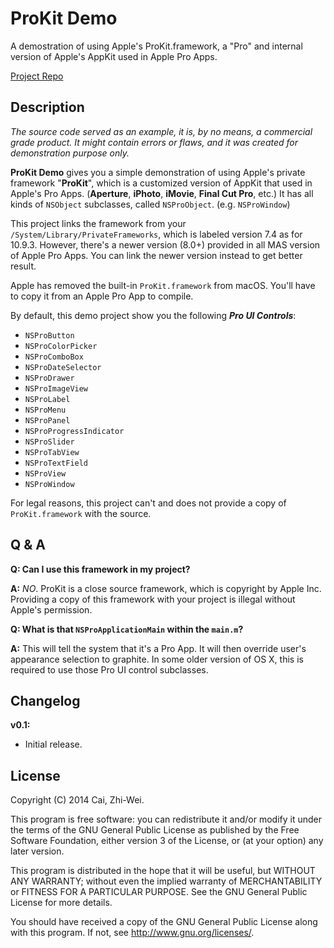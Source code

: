 ProKit Demo
===========

A demostration of using Apple's ProKit.framework, a "Pro" and internal version of Apple's AppKit used in Apple Pro Apps.

[Project Repo](https://github.com/x43x61x69/ProKit-Demo)


Description
-----------

*The source code served as an example, it is, by no means, a commercial grade product. It might contain errors or flaws, and it was created for demonstration purpose only.*

**ProKit Demo** gives you a simple demonstration of using Apple's private framework "**ProKit**", which is a customized version of AppKit that used in Apple's Pro Apps. (**Aperture**, **iPhoto**, **iMovie**, **Final Cut Pro**, etc.) It has all kinds of `NSObject` subclasses, called `NSProObject`. (e.g. `NSProWindow`)

This project links the framework from your `/System/Library/PrivateFrameworks`, which is labeled version 7.4 as for 10.9.3. However, there's a newer version (8.0+) provided in all MAS version of Apple Pro Apps. You can link the newer version instead to get better result.

Apple has removed the built-in `ProKit.framework` from macOS. You'll have to copy it from an Apple Pro App to compile.

By default, this demo project show you the following ***Pro UI Controls***:

* `NSProButton`
* `NSProColorPicker`
* `NSProComboBox`
* `NSProDateSelector`
* `NSProDrawer`
* `NSProImageView`
* `NSProLabel`
* `NSProMenu`
* `NSProPanel`
* `NSProProgressIndicator`
* `NSProSlider`
* `NSProTabView`
* `NSProTextField`
* `NSProView`
* `NSProWindow`

For legal reasons, this project can't and does not provide a copy of `ProKit.framework` with the source.

Q & A
-----

**Q: Can I use this framework in my project?**

**A:** *NO*. ProKit is a close source framework, which is copyright by Apple Inc. Providing a copy of this framework with your project is illegal without Apple's permission.

**Q: What is that `NSProApplicationMain` within the `main.m`?**

**A:** This will tell the system that it's a Pro App. It will then override user's appearance selection to graphite. In some older version of OS X, this is required to use those Pro UI control subclasses.

Changelog
---------

**v0.1:**

* Initial release.


License
-------

Copyright (C) 2014  Cai, Zhi-Wei.

This program is free software: you can redistribute it and/or modify it under the terms of the GNU General Public License as published by the Free Software Foundation, either version 3 of the License, or (at your option) any later version.

This program is distributed in the hope that it will be useful, but WITHOUT ANY WARRANTY; without even the implied warranty of MERCHANTABILITY or FITNESS FOR A PARTICULAR PURPOSE.  See the GNU General Public License for more details.

You should have received a copy of the GNU General Public License along with this program. If not, see <http://www.gnu.org/licenses/>.
